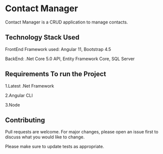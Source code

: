 # Contact Manager

Contact Manager is a CRUD application to manage contacts.

## Technology Stack Used

FrontEnd Framework used: Angular 11, Bootstrap 4.5

BackEnd: .Net Core 5.0 API, Entity Framework Core, SQL Server

## Requirements To run the Project

1.Latest .Net Framework

2.Angular CLI

3.Node

## Contributing
Pull requests are welcome. For major changes, please open an issue first to discuss what you would like to change.

Please make sure to update tests as appropriate.
